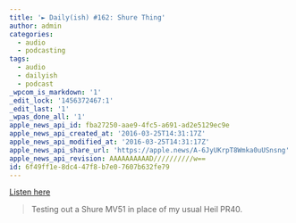 ```yaml
---
title: '► Daily(ish) #162: Shure Thing'
author: admin
categories:
  - audio
  - podcasting
tags:
  - audio
  - dailyish
  - podcast
_wpcom_is_markdown: '1'
_edit_lock: '1456372467:1'
_edit_last: '1'
_wpas_done_all: '1'
apple_news_api_id: fba27250-aae9-4fc5-a691-ad2e5129ec9e
apple_news_api_created_at: '2016-03-25T14:31:17Z'
apple_news_api_modified_at: '2016-03-25T14:31:17Z'
apple_news_api_share_url: 'https://apple.news/A-6JyUKrpT8Wmka0uUSnsng'
apple_news_api_revision: AAAAAAAAAAD//////////w==
id: 6f49ff1e-8dc4-47f8-b7e0-7607b632fe79
---
```

<p><a href="http://goodstuff.fm/dailyish/162">Listen here</a></p>
<blockquote><p>
  Testing out a Shure MV51 in place of my usual Heil PR40.
</p></blockquote>
